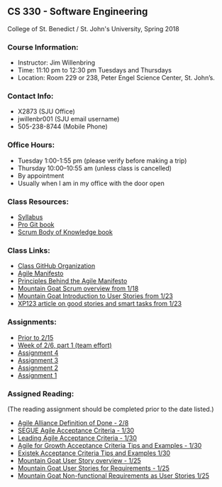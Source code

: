 ## CS 330 - Software Engineering
College of St. Benedict / St. John's University, Spring 2018

### Course Information:

  * Instructor: Jim Willenbring
  * Time: 11:10 pm to 12:30 pm Tuesdays and Thursdays
  * Location: Room 229 or 238, Peter Engel Science Center, St. John’s.

### Contact Info:

  * X2873 (SJU Office)
  * jwillenbr001 (SJU email username)
  * 505-238-8744 (Mobile Phone)

### Office Hours:

  * Tuesday 1:00-1:55 pm (please verify before making a trip)
  * Thursday 10:00–10:55 am (unless class is cancelled)
  * By appointment
  * Usually when I am in my office with the door open

### Class Resources:

  * [Syllabus](https://docs.google.com/document/d/1rT2i0Wu8HjuYOffWsWcSy2Schk_U0f1G0kzhzCHCI_M/edit?usp=sharing)
  * [Pro Git book](https://progit2.s3.amazonaws.com/en/2016-01-06-b561b/progit-en.984.pdf)
  * [Scrum Body of Knowledge book](http://www.scrumstudy.com/SBOKGuide/download-free-buy-SBOK)
  
### Class Links:

  * [Class GitHub Organization](https://github.com/SJU-CS330-S18)
  * [Agile Manifesto](http://agilemanifesto.org/)
  * [Principles Behind the Agile Manifesto](http://agilemanifesto.org/principles.html)
  * [Mountain Goat Scrum overview from 1/18](https://www.mountaingoatsoftware.com/uploads/presentations/English-Redistributable-Intro-Scrum.ppt)
  * [Mountain Goat Introduction to User Stories from 1/23](https://www.mountaingoatsoftware.com/presentations/introduction-to-user-stories)
  * [XP123 article on good stories and smart tasks from 1/23](https://xp123.com/articles/invest-in-good-stories-and-smart-tasks/)
  
### Assignments:

  * [Prior to 2/15](https://docs.google.com/document/d/1aUt_qCkUm85SAW-Mv0euDdT4HVJ0DVzJGabyEOisnsU/edit?usp=sharing)
  * [Week of 2/6, part 1 (team effort)](https://docs.google.com/document/d/1tBvBdat4ed733REYO-G7vf9TCRedSBalI1-yD2-Ql9Y/edit?usp=sharing)
  * [Assignment 4](https://docs.google.com/document/d/1yVoDU3Cr5I6UdifJUDVFdZQk2ccgquESmWWw76RE7Gs/edit?usp=sharing)
  * [Assignment 3](https://docs.google.com/document/d/1H5yB4RRquzRVuXMq6Uv0JUHTwefB0l9FCqGbqpV3xIA/edit?usp=sharing)
  * [Assignment 2](https://docs.google.com/document/d/1Ycs53TRkT9QI_DIns3zQpjRV1QyF8MLNa-nli_E3AG4/edit?usp=sharing)
  * [Assignment 1](https://docs.google.com/document/d/1A3nLetRegs6evCSDBRJzgz8DtqXDmCwNA4Lo3mNs8Ok/edit?usp=sharing)
  
### Assigned Reading:

  (The reading assignment should be completed prior to the date listed.)
  * [Agile Alliance Definition of Done - 2/8](https://www.agilealliance.org/definition-done-user-stories/)
  * [SEGUE Agile Acceptance Criteria - 1/30](https://www.seguetech.com/what-characteristics-make-good-agile-acceptance-criteria/)
  * [Leading Agile Acceptance Criteria - 1/30](https://www.leadingagile.com/2014/09/acceptance-criteria/)
  * [Agile for Growth Acceptance Criteria Tips and Examples - 1/30](http://agileforgrowth.com/blog/acceptance-criteria-checklist/)
  * [Existek Acceptance Criteria Tips and Examples 1/30](https://existek.com/blog/what-are-acceptance-criteria/)
  * [Mountain Goat User Story overview - 1/25](https://www.mountaingoatsoftware.com/agile/user-stories)
  * [Mountain Goat User Stories for Requirements - 1/25](https://www.mountaingoatsoftware.com/articles/advantages-of-user-stories-for-requirements)
  * [Mountain Goat Non-functional Requirements as User Stories 1/25](https://www.mountaingoatsoftware.com/blog/non-functional-requirements-as-user-stories)
  

